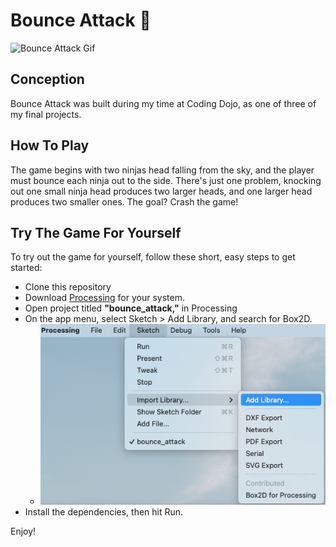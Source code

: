 # Bounce Attack :ninja:
![Bounce Attack Gif](./assets/bounce_attack.gif)

## Conception

Bounce Attack was built during my time at Coding Dojo, as one of three of my final projects.

## How To Play

The game begins with two ninjas head falling from the sky, and the player must bounce each ninja out to the side. There's just one problem, knocking out one small ninja head produces two larger heads, and one larger head produces two smaller ones. The goal? Crash the game!

## Try The Game For Yourself

To try out the game for yourself, follow these short, easy steps to get started:
- Clone this repository
- Download [Processing](https://processing.org/download) for your system. 
- Open project titled **"bounce_attack,"** in Processing
- On the app menu, select Sketch > Add Library, and search for Box2D.
  - ![Menu Screenshot](./assets/processing_sshot.png)
- Install the dependencies, then hit Run.

Enjoy!
